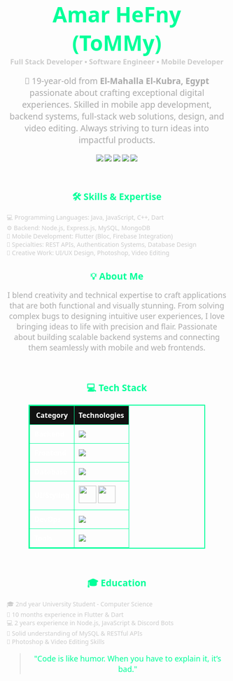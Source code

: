 <div align="center" style="font-family: 'Segoe UI', Tahoma, Geneva, Verdana, sans-serif;">

  <!-- الاسم والعنوان -->
  <h1 style="color: #00ff99; font-size: 3rem; margin-bottom: 0;">Amar HeFny (ToMMy)</h1>
  <h3 style="color: #ccc; margin-top: 0;">Full Stack Developer • Software Engineer • Mobile Developer</h3>

  <!-- الوصف -->
  <p style="color: #aaa; font-size: 1.2rem; max-width: 700px;">
    🚀 19-year-old from <b>El-Mahalla El-Kubra, Egypt</b> passionate about crafting exceptional digital experiences.
    Skilled in mobile app development, backend systems, full-stack web solutions, design, and video editing.
    Always striving to turn ideas into impactful products.
  </p>

  <!-- روابط التواصل -->
  <p>
    <a href="mailto:amarhafny3@gmail.com"><img src="https://img.shields.io/badge/Email-D14836?style=for-the-badge&logo=gmail&logoColor=white"/></a>
    <a href="https://wa.me/201040345145"><img src="https://img.shields.io/badge/WhatsApp-25D366?style=for-the-badge&logo=whatsapp&logoColor=white"/></a>
    <a href="https://www.instagram.com/3morryy.1/"><img src="https://img.shields.io/badge/Instagram-E4405F?style=for-the-badge&logo=instagram&logoColor=white"/></a>
    <a href="https://www.tiktok.com/@hefnawyy10?lang=en"><img src="https://img.shields.io/badge/TikTok-000000?style=for-the-badge&logo=tiktok&logoColor=white"/></a>
    <img src="https://img.shields.io/badge/Discord-3amoryyy-5865F2?style=for-the-badge&logo=discord&logoColor=white"/>
  </p>

  <br/>

  <!-- Skills & Expertise -->
  <h2 style="color: #00ff99;">🛠 Skills & Expertise</h2>
  <ul style="list-style: none; padding: 0; max-width: 600px; margin: auto; color: #ccc; text-align: left;">
    <li>💻 Programming Languages: Java, JavaScript, C++, Dart</li>
    <li>⚙️ Backend: Node.js, Express.js, MySQL, MongoDB</li>
    <li>📱 Mobile Development: Flutter (Bloc, Firebase Integration)</li>
    <li>🧠 Specialties: REST APIs, Authentication Systems, Database Design</li>
    <li>🎨 Creative Work: UI/UX Design, Photoshop, Video Editing</li>
  </ul>

  <!-- About Me -->
  <h2 style="color: #00ff99;">💡 About Me</h2>
  <p style="color: #aaa; font-size: 1.1rem; max-width: 700px;">
    I blend creativity and technical expertise to craft applications that are both functional and visually stunning.  
    From solving complex bugs to designing intuitive user experiences, I love bringing ideas to life with precision and flair.  
    Passionate about building scalable backend systems and connecting them seamlessly with mobile and web frontends.
  </p>

  <br/>

  <!-- Tech Stack -->
  <h2 style="color: #00ff99;">💻 Tech Stack</h2>
  <table style="border-collapse: collapse; border: 2px solid #00ff99; width: 80%; color: white; font-size: 1rem;">
    <tr style="background-color: #111;">
      <th style="padding: 10px; border: 1px solid #00ff99;">Category</th>
      <th style="padding: 10px; border: 1px solid #00ff99;">Technologies</th>
    </tr>
    <tr>
      <td style="padding: 10px; border: 1px solid #00ff99;"><b>Backend</b></td>
      <td style="padding: 10px; border: 1px solid #00ff99;">
        <img src="https://skillicons.dev/icons?i=nodejs,express,java,cpp" />
      </td>
    </tr>
    <tr>
      <td style="padding: 10px; border: 1px solid #00ff99;"><b>Frontend</b></td>
      <td style="padding: 10px; border: 1px solid #00ff99;">
        <img src="https://skillicons.dev/icons?i=flutter,dart" />
      </td>
    </tr>
    <tr>
      <td style="padding: 10px; border: 1px solid #00ff99;"><b>Database</b></td>
      <td style="padding: 10px; border: 1px solid #00ff99;">
        <img src="https://skillicons.dev/icons?i=mysql,firebase,mongodb" />
      </td>
    </tr>
    <tr>
      <td style="padding: 10px; border: 1px solid #00ff99;"><b>UI/Styling</b></td>
      <td style="padding: 10px; border: 1px solid #00ff99;">
        <img src="https://skillicons.dev/icons?i=figma,ps" height="40" />
        <img src="https://upload.wikimedia.org/wikipedia/commons/c/cb/Adobe_After_Effects_CC_icon.svg" height="40" />
      </td>
    </tr>
    <tr>
      <td style="padding: 10px; border: 1px solid #00ff99;"><b>DevOps</b></td>
      <td style="padding: 10px; border: 1px solid #00ff99;">
        <img src="https://skillicons.dev/icons?i=github,postman" />
      </td>
    </tr>
    <tr>
      <td style="padding: 10px; border: 1px solid #00ff99;"><b>Tools</b></td>
      <td style="padding: 10px; border: 1px solid #00ff99;">
        <img src="https://skillicons.dev/icons?i=vscode,androidstudio,discord" />
      </td>
    </tr>
  </table>

  <br/>

  <!-- Education -->
  <h2 style="color: #00ff99;">🎓 Education</h2>
  <ul style="list-style: none; padding: 0; text-align: left; max-width: 600px; margin: auto; color: #ccc;">
    <li>🎓 2nd year University Student - Computer Science</li>
    <li>💼 10 months experience in Flutter & Dart</li>
    <li>💻 2 years experience in Node.js, JavaScript & Discord Bots</li>
    <li>🧩 Solid understanding of MySQL & RESTful APIs</li>
    <li>🎨 Photoshop & Video Editing Skills</li>
  </ul>

  <!-- رسالة -->
  <blockquote style="color: #00ff99; font-size: 1.1rem;">
    "Code is like humor. When you have to explain it, it’s bad."
  </blockquote>

</div>
